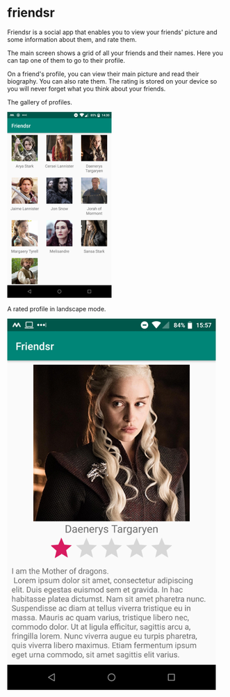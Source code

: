 # friendsr

Friendsr is a social app that enables you to view your friends' picture and some information about them, and rate them.

The main screen shows a grid of all your friends and their names. Here you can tap one of them to go to their profile.

On a friend's profile, you can view their main picture and read their biography. You can also rate them. The rating is stored on your device so you will never forget what you think about your friends.

The gallery of profiles.

<img src="screenshot1.png" width="240" alt="image of a new game">


A rated profile in landscape mode.

<img src="screenshot2.png" width="480" alt="image of a new game">

